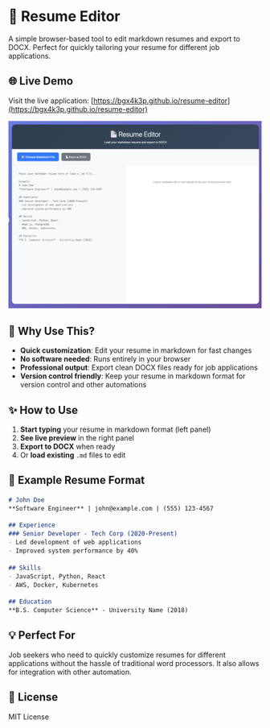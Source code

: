 # 📄 Resume Editor

A simple browser-based tool to edit markdown resumes and export to DOCX. Perfect for quickly tailoring your resume for different job applications.

## 🌐 Live Demo

Visit the live application: [https://bgx4k3p.github.io/resume-editor](https://bgx4k3p.github.io/resume-editor)

![ui.png](ui.png)

## 🎯 Why Use This?

- **Quick customization**: Edit your resume in markdown for fast changes
- **No software needed**: Runs entirely in your browser
- **Professional output**: Export clean DOCX files ready for job applications
- **Version control friendly**: Keep your resume in markdown format for version control and other automations

## ✨ How to Use

1. **Start typing** your resume in markdown format (left panel)
2. **See live preview** in the right panel
3. **Export to DOCX** when ready
4. Or **load existing** `.md` files to edit

## 📝 Example Resume Format

```markdown
# John Doe
**Software Engineer** | john@example.com | (555) 123-4567

## Experience
### Senior Developer - Tech Corp (2020-Present)
- Led development of web applications
- Improved system performance by 40%

## Skills
- JavaScript, Python, React
- AWS, Docker, Kubernetes

## Education
**B.S. Computer Science** - University Name (2018)
```

## 💡 Perfect For

Job seekers who need to quickly customize resumes for different applications without the hassle of traditional word processors. It also allows for integration with other automation.

## 📄 License

MIT License
